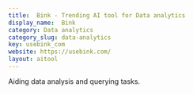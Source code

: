 ```yaml
---
title:  Bink - Trending AI tool for Data analytics
display_name:  Bink
category: Data analytics
category_slug: data-analytics
key: usebink_com
website: https://usebink.com/
layout: aitool
---
```


Aiding data analysis and querying tasks.
